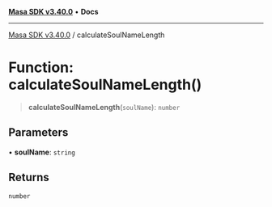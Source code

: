 [**Masa SDK v3.40.0**](../README.md) • **Docs**

***

[Masa SDK v3.40.0](../globals.md) / calculateSoulNameLength

# Function: calculateSoulNameLength()

> **calculateSoulNameLength**(`soulName`): `number`

## Parameters

• **soulName**: `string`

## Returns

`number`
